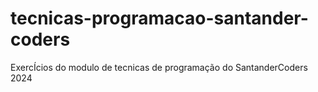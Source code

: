 # tecnicas-programacao-santander-coders
ExercÍcios do modulo de tecnicas de programação do SantanderCoders 2024
